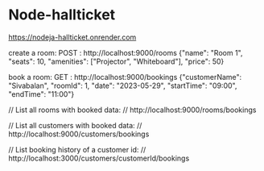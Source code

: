 # Node-hallticket
https://nodeja-hallticket.onrender.com

create a room:
POST : http://localhost:9000/rooms
 {"name": "Room 1", "seats": 10, "amenities": ["Projector", "Whiteboard"], "price": 50}
 
 book a room:
  GET :  http://localhost:9000/bookings
  {"customerName": "Sivabalan", "roomId": 1, "date": "2023-05-29", "startTime": "09:00", "endTime": "11:00"}

  // List all rooms with booked data:
  // http://localhost:9000/rooms/bookings

  // List all customers with booked data:
  // http://localhost:9000/customers/bookings

  // List booking history of a customer id:
  // http://localhost:3000/customers/customerId/bookings

